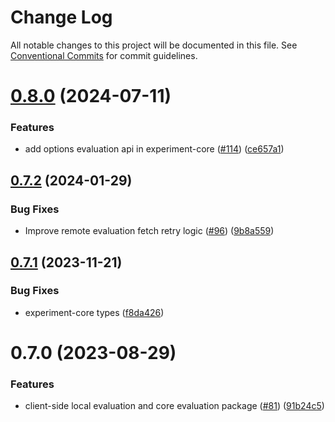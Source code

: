 # Change Log

All notable changes to this project will be documented in this file.
See [Conventional Commits](https://conventionalcommits.org) for commit guidelines.

# [0.8.0](https://github.com/amplitude/experiment-js-client/compare/@amplitude/experiment-core@0.7.2...@amplitude/experiment-core@0.8.0) (2024-07-11)


### Features

* add options evaluation api in experiment-core ([#114](https://github.com/amplitude/experiment-js-client/issues/114)) ([ce657a1](https://github.com/amplitude/experiment-js-client/commit/ce657a1fc9efdd28921ad12ccb702fb602a84c0c))





## [0.7.2](https://github.com/amplitude/experiment-js-client/compare/@amplitude/experiment-core@0.7.1...@amplitude/experiment-core@0.7.2) (2024-01-29)


### Bug Fixes

* Improve remote evaluation fetch retry logic ([#96](https://github.com/amplitude/experiment-js-client/issues/96)) ([9b8a559](https://github.com/amplitude/experiment-js-client/commit/9b8a559aed2ea1f594e0f1c94f14d64131ed7eb8))





## [0.7.1](https://github.com/amplitude/experiment-js-client/compare/@amplitude/experiment-core@0.7.0...@amplitude/experiment-core@0.7.1) (2023-11-21)


### Bug Fixes

* experiment-core types ([f8da426](https://github.com/amplitude/experiment-js-client/commit/f8da426f0f9ed1cc85afebe7ada6ec6819fa24d0))





# 0.7.0 (2023-08-29)


### Features

* client-side local evaluation and core evaluation package ([#81](https://github.com/amplitude/experiment-js-client/issues/81)) ([91b24c5](https://github.com/amplitude/experiment-js-client/commit/91b24c56a92d38e87448084fc44d2c28005add60))
